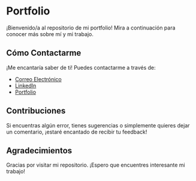 # Portfolio

¡Bienvenido/a al repositorio de mi portfolio!
Mira a continuación para conocer más sobre mí y mi trabajo.


## Cómo Contactarme

¡Me encantaría saber de ti! Puedes contactarme a través de:

- [Correo Electrónico](luchirodriguez98@gmail.com)
- [LinkedIn](https://www.linkedin.com/in/lucia-rodriguez-cifre/)
- [Portfolio](https://luchirodriguez98.github.io/Portfolio/)

## Contribuciones

Si encuentras algún error, tienes sugerencias o simplemente quieres dejar un comentario, ¡estaré encantado de recibir tu feedback!

## Agradecimientos

Gracias por visitar mi repositorio. ¡Espero que encuentres interesante mi trabajo!
